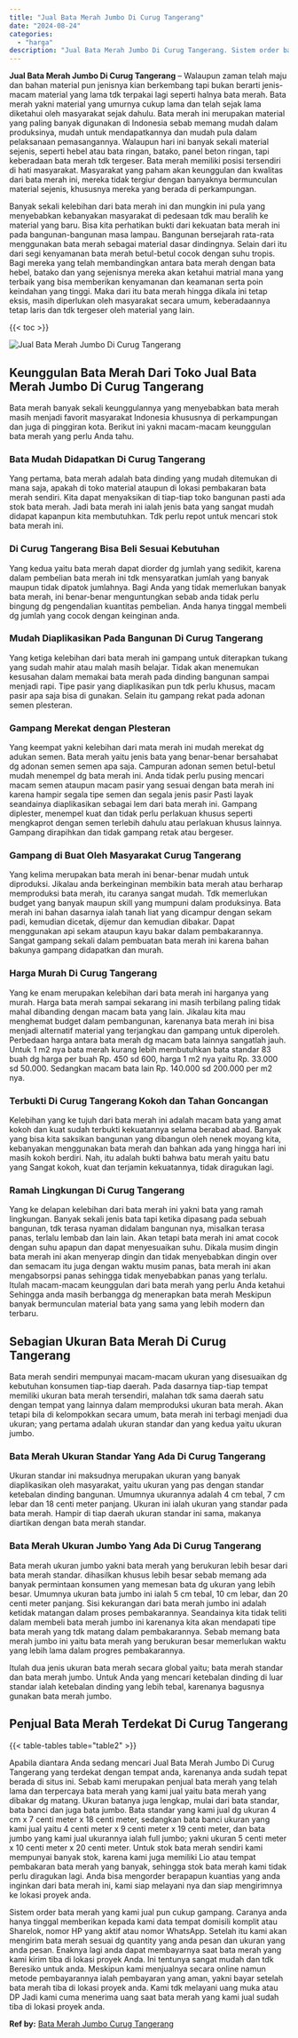 ```yaml
---
title: "Jual Bata Merah Jumbo Di Curug Tangerang"
date: "2024-08-24"
categories: 
  - "harga"
description: "Jual Bata Merah Jumbo Di Curug Tangerang. Sistem order bata merah yang kami jual pun cukup gampang. Caranya anda hanya tinggal memberikan kepada kami data te..."
---
```


**Jual Bata Merah Jumbo Di Curug Tangerang** – Walaupun zaman telah maju dan bahan material pun jenisnya kian berkembang tapi bukan berarti jenis-macam material yang lama tdk terpakai lagi seperti halnya bata merah. Bata merah yakni material yang umurnya cukup lama dan telah sejak lama diketahui oleh masyarakat sejak dahulu. Bata merah ini merupakan material yang paling banyak digunakan di Indonesia sebab memang mudah dalam produksinya, mudah untuk mendapatkannya dan mudah pula dalam pelaksanaan pemasangannya. Walaupun hari ini banyak sekali material sejenis, seperti hebel atau bata ringan, batako, panel beton ringan, tapi keberadaan bata merah tdk tergeser. Bata merah memiliki posisi tersendiri di hati masyarakat. Masyarakat yang paham akan keunggulan dan kwalitas dari bata merah ini, mereka tidak tergiur dengan banyaknya bermunculan material sejenis, khususnya mereka yang berada di perkampungan.

Banyak sekali kelebihan dari bata merah ini dan mungkin ini pula yang menyebabkan kebanyakan masyarakat di pedesaan tdk mau beralih ke material yang baru. Bisa kita perhatikan bukti dari kekuatan bata merah ini pada bangunan-bangunan masa lampau. Bangunan bersejarah rata-rata menggunakan bata merah sebagai material dasar dindingnya. Selain dari itu dari segi kenyamanan bata merah betul-betul cocok dengan suhu tropis. Bagi mereka yang telah membandingkan antara bata merah dengan bata hebel, batako dan yang sejenisnya mereka akan ketahui matrial mana yang terbaik yang bisa memberikan kenyamanan dan keamanan serta poin keindahan yang tinggi. Maka dari itu bata merah hingga dikala ini tetap eksis, masih diperlukan oleh masyarakat secara umum, keberadaannya tetap laris dan tdk tergeser oleh material yang lain.

{{< toc >}}

![Jual Bata Merah Jumbo Di Curug Tangerang](/images/jual-bata-merah-23.png)

## Keunggulan Bata Merah Dari Toko Jual Bata Merah Jumbo Di Curug Tangerang

Bata merah banyak sekali keunggulannya yang menyebabkan bata merah masih menjadi favorit masyarakat Indonesia khususnya di perkampungan dan juga di pinggiran kota. Berikut ini yakni macam-macam keunggulan bata merah yang perlu Anda tahu.

### Bata Mudah Didapatkan Di Curug Tangerang

Yang pertama, bata merah adalah bata dinding yang mudah ditemukan di mana saja, apakah di toko material ataupun di lokasi pembakaran bata merah sendiri. Kita dapat menyaksikan di tiap-tiap toko bangunan pasti ada stok bata merah. Jadi bata merah ini ialah jenis bata yang sangat mudah didapat kapanpun kita membutuhkan. Tdk perlu repot untuk mencari stok bata merah ini.

### Di Curug Tangerang Bisa Beli Sesuai Kebutuhan

Yang kedua yaitu bata merah dapat diorder dg jumlah yang sedikit, karena dalam pembelian bata merah ini tdk mensyaratkan jumlah yang banyak maupun tidak dipatok jumlahnya. Bagi Anda yang tidak memerlukan banyak bata merah, ini benar-benar menguntungkan sebab anda tidak perlu bingung dg pengendalian kuantitas pembelian. Anda hanya tinggal membeli dg jumlah yang cocok dengan keinginan anda.

### Mudah Diaplikasikan Pada Bangunan Di Curug Tangerang

Yang ketiga kelebihan dari bata merah ini gampang untuk diterapkan tukang yang sudah mahir atau malah masih belajar. Tidak akan menemukan kesusahan dalam memakai bata merah pada dinding bangunan sampai menjadi rapi. Tipe pasir yang diaplikasikan pun tdk perlu khusus, macam pasir apa saja bisa di gunakan. Selain itu gampang rekat pada adonan semen plesteran.

### Gampang Merekat dengan Plesteran

Yang keempat yakni kelebihan dari mata merah ini mudah merekat dg adukan semen. Bata merah yaitu jenis bata yang benar-benar bersahabat dg adonan semen semen apa saja. Campuran adonan semen betul-betul mudah menempel dg bata merah ini. Anda tidak perlu pusing mencari macam semen ataupun macam pasir yang sesuai dengan bata merah ini karena hampir segala tipe semen dan segala jenis pasir Pasti layak seandainya diaplikasikan sebagai lem dari bata merah ini. Gampang diplester, menempel kuat dan tidak perlu perlakuan khusus seperti mengkaprot dengan semen terlebih dahulu atau perlakuan khusus lainnya. Gampang dirapihkan dan tidak gampang retak atau bergeser.

### Gampang di Buat Oleh Masyarakat Curug Tangerang

Yang kelima merupakan bata merah ini benar-benar mudah untuk diproduksi. Jikalau anda berkeinginan membikin bata merah atau berharap memproduksi bata merah, itu caranya sangat mudah. Tdk memerlukan budget yang banyak maupun skill yang mumpuni dalam produksinya. Bata merah ini bahan dasarnya ialah tanah liat yang dicampur dengan sekam padi, kemudian dicetak, dijemur dan kemudian dibakar. Dapat menggunakan api sekam ataupun kayu bakar dalam pembakarannya. Sangat gampang sekali dalam pembuatan bata merah ini karena bahan bakunya gampang didapatkan dan murah.

### Harga Murah Di Curug Tangerang

Yang ke enam merupakan kelebihan dari bata merah ini harganya yang murah. Harga bata merah sampai sekarang ini masih terbilang paling tidak mahal dibanding dengan macam bata yang lain. Jikalau kita mau menghemat budget dalam pembangunan, karenanya bata merah ini bisa menjadi alternatif material yang terjangkau dan gampang untuk diperoleh. Perbedaan harga antara bata merah dg macam bata lainnya sangatlah jauh. Untuk 1 m2 nya bata merah kurang lebih membutuhkan bata standar 83 buah dg harga per buah Rp. 450 sd 600, harga 1 m2 nya yaitu Rp. 33.000 sd 50.000. Sedangkan macam bata lain Rp. 140.000 sd 200.000 per m2 nya.

### Terbukti Di Curug Tangerang Kokoh dan Tahan Goncangan

Kelebihan yang ke tujuh dari bata merah ini adalah macam bata yang amat kokoh dan kuat sudah terbukti kekuatannya selama berabad abad. Banyak yang bisa kita saksikan bangunan yang dibangun oleh nenek moyang kita, kebanyakan menggunakan bata merah dan bahkan ada yang hingga hari ini masih kokoh berdiri. Nah, itu adalah bukti bahwa batu merah yaitu batu yang Sangat kokoh, kuat dan terjamin kekuatannya, tidak diragukan lagi.

### Ramah Lingkungan Di Curug Tangerang

Yang ke delapan kelebihan dari bata merah ini yakni bata yang ramah lingkungan. Banyak sekali jenis bata tapi ketika dipasang pada sebuah bangunan, tdk terasa nyaman didalam bangunan nya, misalkan terasa panas, terlalu lembab dan lain lain. Akan tetapi bata merah ini amat cocok dengan suhu apapun dan dapat menyesuaikan suhu. Dikala musim dingin bata merah ini akan menyerap dingin dan tidak menyebabkan dingin over dan semacam itu juga dengan waktu musim panas, bata merah ini akan mengabsorpsi panas sehingga tidak menyebabkan panas yang terlalu. Itulah macam-macam keunggulan dari bata merah yang perlu Anda ketahui Sehingga anda masih berbangga dg menerapkan bata merah Meskipun banyak bermunculan material bata yang sama yang lebih modern dan terbaru.

## Sebagian Ukuran Bata Merah Di Curug Tangerang

Bata merah sendiri mempunyai macam-macam ukuran yang disesuaikan dg kebutuhan konsumen tiap-tiap daerah. Pada dasarnya tiap-tiap tempat memiliki ukuran bata merah tersendiri, malahan tdk sama daerah satu dengan tempat yang lainnya dalam memproduksi ukuran bata merah. Akan tetapi bila di kelompokkan secara umum, bata merah ini terbagi menjadi dua ukuran; yang pertama adalah ukuran standar dan yang kedua yaitu ukuran jumbo.

### Bata Merah Ukuran Standar Yang Ada Di Curug Tangerang

Ukuran standar ini maksudnya merupakan ukuran yang banyak diaplikasikan oleh masyarakat, yaitu ukuran yang pas dengan standar ketebalan dinding bangunan. Umumnya ukurannya adalah 4 cm tebal, 7 cm lebar dan 18 centi meter panjang. Ukuran ini ialah ukuran yang standar pada bata merah. Hampir di tiap daerah ukuran standar ini sama, makanya diartikan dengan bata merah standar.

### Bata Merah Ukuran Jumbo Yang Ada Di Curug Tangerang

Bata merah ukuran jumbo yakni bata merah yang berukuran lebih besar dari bata merah standar. dihasilkan khusus lebih besar sebab memang ada banyak permintaan konsumen yang memesan bata dg ukuran yang lebih besar. Umumnya ukuran bata jumbo ini ialah 5 cm tebal, 10 cm lebar, dan 20 centi meter panjang. Sisi kekurangan dari bata merah jumbo ini adalah ketidak matangan dalam proses pembakarannya. Seandainya kita tidak teliti dalam membeli bata merah jumbo ini karenanya kita akan mendapati tipe bata merah yang tdk matang dalam pembakarannya. Sebab memang bata merah jumbo ini yaitu bata merah yang berukuran besar memerlukan waktu yang lebih lama dalam progres pembakarannya.

Itulah dua jenis ukuran bata merah secara global yaitu; bata merah standar dan bata merah jumbo. Untuk Anda yang mencari ketebalan dinding di luar standar ialah ketebalan dinding yang lebih tebal, karenanya bagusnya gunakan bata merah jumbo.

## Penjual Bata Merah Terdekat Di Curug Tangerang

{{< table-tables table="table2" >}}

Apabila diantara Anda sedang mencari Jual Bata Merah Jumbo Di Curug Tangerang yang terdekat dengan tempat anda, karenanya anda sudah tepat berada di situs ini. Sebab kami merupakan penjual bata merah yang telah lama dan terpercaya bata merah yang kami jual yaitu bata merah yang dibakar dg matang. Ukuran batanya juga lengkap, mulai dari bata standar, bata banci dan juga bata jumbo. Bata standar yang kami jual dg ukuran 4 cm x 7 centi meter x 18 centi meter, sedangkan bata banci ukuran yang kami jual yaitu 4 centi meter x 9 centi meter x 19 centi meter, dan bata jumbo yang kami jual ukurannya ialah full jumbo; yakni ukuran 5 centi meter x 10 centi meter x 20 centi meter. Untuk stok bata merah sendiri kami mempunyai banyak stok, karena kami juga memiliki Lio atau tempat pembakaran bata merah yang banyak, sehingga stok bata merah kami tidak perlu diragukan lagi. Anda bisa mengorder berapapun kuantias yang anda inginkan dari bata merah ini, kami siap melayani nya dan siap mengirimnya ke lokasi proyek anda.

Sistem order bata merah yang kami jual pun cukup gampang. Caranya anda hanya tinggal memberikan kepada kami data tempat domisili komplit atau Sharelok, nomor HP yang aktif atau nomor WhatsApp. Setelah itu kami akan mengirim bata merah sesuai dg quantity yang anda pesan dan ukuran yang anda pesan. Enaknya lagi anda dapat membayarnya saat bata merah yang kami kirim tiba di lokasi proyek Anda. Ini tentunya sangat mudah dan tdk Beresiko untuk anda. Meskipun kami menjualnya secara online namun metode pembayarannya ialah pembayaran yang aman, yakni bayar setelah bata merah tiba di lokasi proyek anda. Kami tdk melayani uang muka atau DP Jadi kami cuma menerima uang saat bata merah yang kami jual sudah tiba di lokasi proyek anda.

**Ref by:** [Bata Merah Jumbo Curug Tangerang](https://id.wikipedia.org/wiki/Bata)
